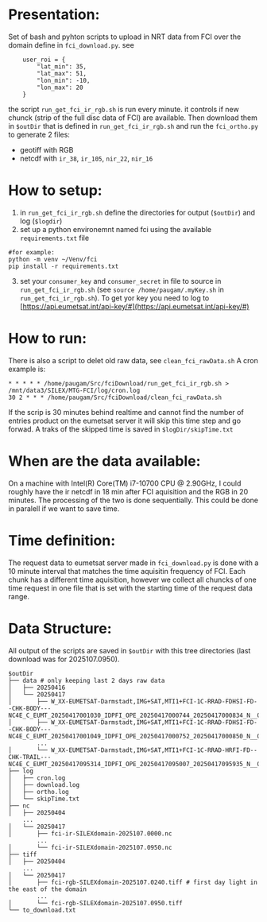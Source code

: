 # Presentation:
Set of bash and pyhton scripts to upload in NRT data from FCI over the domain define in `fci_download.py`. 
see 
```
    user_roi = {
        "lat_min": 35,
        "lat_max": 51,
        "lon_min": -10,
        "lon_max": 20
    }
```
the script `run_get_fci_ir_rgb.sh` is run every minute. 
it controls if new chunck (strip of the full disc data of FCI) are available. 
Then download them in `$outDir` that is defined in `run_get_fci_ir_rgb.sh`
and run the `fci_ortho.py` to generate 2 files:
* geotiff with RGB
* netcdf with `ir_38`, `ir_105`, `nir_22`, `nir_16` 


# How to setup: 
1. in `run_get_fci_ir_rgb.sh` define the directories for output (`$outDir`) and log (`$logdir`)
2. set up a python environemnt named fci using the available `requirements.txt` file
```
#for example:
python -m venv ~/Venv/fci
pip install -r requirements.txt
```
3. set your `consumer_key` and `consumer_secret` in file to source in `run_get_fci_ir_rgb.sh` (see `source /home/paugam/.myKey.sh` in `run_get_fci_ir_rgb.sh`). To get yor key you need to log to [https://api.eumetsat.int/api-key/#](https://api.eumetsat.int/api-key/#)


# How to run: 
There is also a script to delet old raw data, see `clean_fci_rawData.sh`
A cron example is:
```
* * * * * /home/paugam/Src/fciDownload/run_get_fci_ir_rgb.sh > /mnt/data3/SILEX/MTG-FCI/log/cron.log
30 2 * * * /home/paugam/Src/fciDownload/clean_fci_rawData.sh
```
If the scrip is 30 minutes behind realtime and cannot find the number of entries product on the eumetsat server it will skip this time step and go forwad.
A traks of the skipped time is saved in `$logDir/skipTime.txt`


# When are the data available: 
On a machine with Intel(R) Core(TM) i7-10700 CPU @ 2.90GHz, I could roughly have the ir netcdf in 18 min after FCI aquisition and the RGB in 20 minutes. The processing of the two is done sequentially. This could be done in paralell if we want to save time.  


# Time definition: 
The request data to eumetsat server made in `fci_download.py` is done with a 10 minute interval that matches the time aquisitin frequency of FCI. 
Each chunk has a different time aquisition, however we collect all chuncks of one time request in one file that is set with the starting time of the request data range.

# Data Structure: 
All output of the scripts are saved in `$outDir` with this tree directories (last download was for 2025107.0950).
```
$outDir
├── data # only keeping last 2 days raw data
│   ├── 20250416
│   └── 20250417
│       ├── W_XX-EUMETSAT-Darmstadt,IMG+SAT,MTI1+FCI-1C-RRAD-FDHSI-FD--CHK-BODY---NC4E_C_EUMT_20250417001030_IDPFI_OPE_20250417000744_20250417000834_N__O_0001_0033.nc
│       ├── W_XX-EUMETSAT-Darmstadt,IMG+SAT,MTI1+FCI-1C-RRAD-FDHSI-FD--CHK-BODY---NC4E_C_EUMT_20250417001049_IDPFI_OPE_20250417000752_20250417000850_N__O_0001_0034.nc
        ...
│       └── W_XX-EUMETSAT-Darmstadt,IMG+SAT,MTI1+FCI-1C-RRAD-HRFI-FD--CHK-TRAIL---NC4E_C_EUMT_20250417095314_IDPFI_OPE_20250417095007_20250417095935_N__O_0060_0041.nc
├── log
│   ├── cron.log
│   ├── download.log
│   ├── ortho.log
│   └── skipTime.txt
├── nc
│   ├── 20250404
    ...
│   └── 20250417
│       ├── fci-ir-SILEXdomain-2025107.0000.nc
        ...
│       └── fci-ir-SILEXdomain-2025107.0950.nc
├── tiff
│   ├── 20250404
    ...
│   └── 20250417
│       ├── fci-rgb-SILEXdomain-2025107.0240.tiff # first day light in the east of the domain
        ...
│       └── fci-rgb-SILEXdomain-2025107.0950.tiff
└── to_download.txt

```

